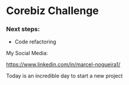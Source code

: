 # Corebiz Challenge

### Next steps:
 - Code refactoring


My Social Media:

https://www.linkedin.com/in/marcel-nogueira1/


Today is an incredible day to start a new project
